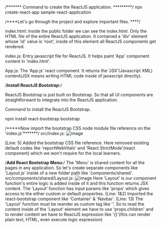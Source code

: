 /******* Command to create the ReactJS application. *********/
npx create-react-app sample-react-application

/****Let's go through the project and explore important files. ****/

index.html: Inside the public folder we can see the index.html. Only the HTML file of the entire ReactJS application. It contained a 'div' element whose 'id' value is 'root', inside of this element all ReactJS components get rendered.

index.js: Entry javascript file for ReactJS. It helps paint 'App' component content in 'index.html'.

App.js: The 'App.js' react component. It returns the 'JSX'(Javascript XML) content(JSX means writing HTML code inside of javascript directly).

/***Install ReactJS Bootstrap:***/

ReactJS Bootstrap is just built on Bootstrap. So that all UI components are straightforward to integrate into the ReactJS application.

Command to install the ReactJS Bootstrap.

npm install react-bootstrap bootstrap

/*****Now import the bootstrap CSS node module file reference on the 'index.js'*******/
src/index.js:
![image](https://github.com/sayantan2017/sample-react-application/assets/26603086/e2e7c4bf-8806-48a5-b0aa-8595273389aa)

[Line: 5] Added the bootstrap CSS file reference.
Here removed existing default codes like 'reportWebVitals' and 'React.StrictMode'(react component) which we won't require for the local learners.

/**Add React Bootstrap Menu:**/
The 'Menu' is shared content for all the pages in any application. So let's create separate components like 'Layout.js' inside of a new folder path like 'components/shared'.
src/components/shared/Layout.js:
![image](https://github.com/sayantan2017/sample-react-application/assets/26603086/8302d2e5-03ab-419d-bd80-fe3bef4af233)
Here 'Layout' is our component function's entire logic is added inside of it and this function returns JSX content. The 'Layout' function has input params like 'props' which gives access to the either custom or default properties.
(Line: 1&2) Imported the react-bootstrap component like 'Container' & 'Navbar'.
(Line: 13) The 'Layout' function must be reander as custom tag like '<Layout></Layout>'. So to read the content inside of the 'Layout' element we have to use 'props.children' and to render content we have to ReactJS expression like '{}'(this can render plain text, HTML, even execute logic expression)


